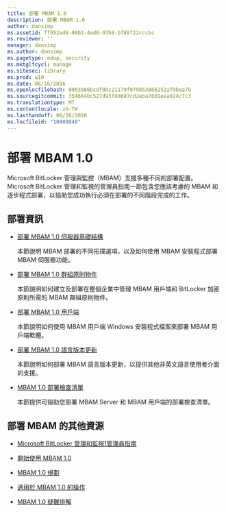 ```yaml
---
title: 部署 MBAM 1.0
description: 部署 MBAM 1.0
author: dansimp
ms.assetid: ff952ed6-08b2-4ed0-97b8-bf89f22cccbc
ms.reviewer: ''
manager: dansimp
ms.author: dansimp
ms.pagetype: mdop, security
ms.mktglfcycl: manage
ms.sitesec: library
ms.prod: w10
ms.date: 06/16/2016
ms.openlocfilehash: 0003986bcdf0bc21179f079853866252af9bea7b
ms.sourcegitcommit: 354664bc527d93f80687cd2eba70d1eea024c7c3
ms.translationtype: MT
ms.contentlocale: zh-TW
ms.lasthandoff: 06/26/2020
ms.locfileid: "10809848"
---
```

# 部署 MBAM 1.0


Microsoft BitLocker 管理與監控（MBAM）支援多種不同的部署配置。 Microsoft BitLocker 管理和監視的管理員指南一節包含您應該考慮的 MBAM 和逐步程式部署，以協助您成功執行必須在部署的不同階段完成的工作。

## 部署資訊


-   [部署 MBAM 1.0 伺服器基礎結構](deploying-the-mbam-10-server-infrastructure.md)

    本節說明 MBAM 部署的不同拓撲選項，以及如何使用 MBAM 安裝程式部署 MBAM 伺服器功能。

-   [部署 MBAM 1.0 群組原則物件](deploying-mbam-10-group-policy-objects.md)

    本節說明如何建立及部署在整個企業中管理 MBAM 用戶端和 BitLocker 加密原則所需的 MBAM 群組原則物件。

-   [部署 MBAM 1.0 用戶端](deploying-the-mbam-10-client.md)

    本節說明如何使用 MBAM 用戶端 Windows 安裝程式檔案來部署 MBAM 用戶端軟體。

-   [部署 MBAM 1.0 語言版本更新](deploying-the-mbam-10-language-release-update.md)

    本節說明如何部署 MBAM 語言版本更新，以提供其他非英文語言使用者介面的支援。

-   [MBAM 1.0 部署檢查清單](mbam-10-deployment-checklist.md)

    本節提供可協助您部署 MBAM Server 和 MBAM 用戶端的部署檢查清單。

## 部署 MBAM 的其他資源


-   [Microsoft BitLocker 管理和監視1管理員指南](index.md)

-   [開始使用 MBAM 1.0](getting-started-with-mbam-10.md)

-   [MBAM 1.0 規劃](planning-for-mbam-10.md)

-   [適用於 MBAM 1.0 的操作](operations-for-mbam-10.md)

-   [MBAM 1.0 疑難排解](troubleshooting-mbam-10.md)

 

 





